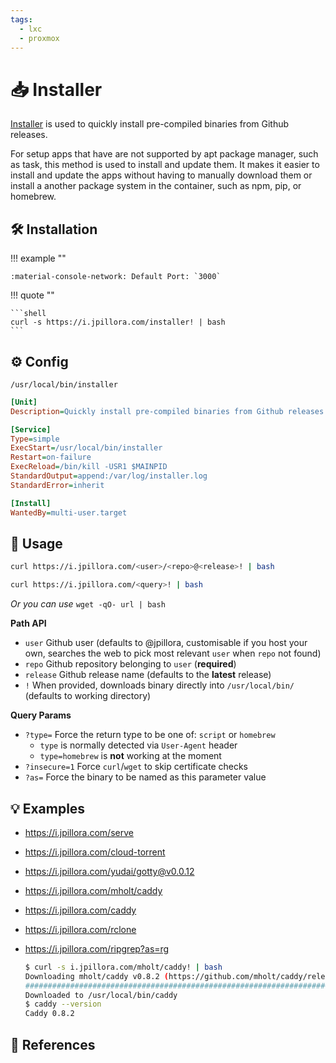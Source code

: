 ```yaml
---
tags:
  - lxc
  - proxmox
---
```

# :inbox_tray: Installer

[Installer][1] is used to quickly install pre-compiled binaries from Github releases.

For setup apps that have are not supported by apt package manager, such as task,  this method is used to install and update them. It makes it easier to install and update the apps without having to manually download them or install a another package system in the container, such as npm, pip, or homebrew.

## :hammer_and_wrench: Installation

!!! example ""

    :material-console-network: Default Port: `3000`

!!! quote ""

    ```shell
    curl -s https://i.jpillora.com/installer! | bash
    ```

## :gear: Config

```shell title="Install location"
/usr/local/bin/installer
```

```ini title="/etc/systemd/system/installer.service"
[Unit]
Description=Quickly install pre-compiled binaries from Github releases

[Service]
Type=simple
ExecStart=/usr/local/bin/installer
Restart=on-failure
ExecReload=/bin/kill -USR1 $MAINPID
StandardOutput=append:/var/log/installer.log
StandardError=inherit

[Install]
WantedBy=multi-user.target
```

## :pencil: Usage

```sh title="install user/repo from github"
curl https://i.jpillora.com/<user>/<repo>@<release>! | bash
```

```sh title="search web for github repo query"
curl https://i.jpillora.com/<query>! | bash
```

*Or you can use* `wget -qO- url | bash`

**Path API**

- `user` Github user (defaults to @jpillora, customisable if you host your own, searches the web to pick most relevant `user` when `repo` not found)
- `repo` Github repository belonging to `user` (**required**)
- `release` Github release name (defaults to the **latest** release)
- `!` When provided, downloads binary directly into `/usr/local/bin/` (defaults to working directory)

**Query Params**

- `?type=` Force the return type to be one of: `script` or `homebrew`
    - `type` is normally detected via `User-Agent` header
    - `type=homebrew` is **not** working at the moment
- `?insecure=1` Force `curl`/`wget` to skip certificate checks
- `?as=` Force the binary to be named as this parameter value

## :bulb: Examples

* https://i.jpillora.com/serve
* https://i.jpillora.com/cloud-torrent
* https://i.jpillora.com/yudai/gotty@v0.0.12
* https://i.jpillora.com/mholt/caddy
* https://i.jpillora.com/caddy
* https://i.jpillora.com/rclone
* https://i.jpillora.com/ripgrep?as=rg

    ```sh
    $ curl -s i.jpillora.com/mholt/caddy! | bash
    Downloading mholt/caddy v0.8.2 (https://github.com/mholt/caddy/releases/download/v0.8.2/caddy_darwin_amd64.zip)
    ######################################################################## 100.0%
    Downloaded to /usr/local/bin/caddy
    $ caddy --version
    Caddy 0.8.2
    ```

## :link: References

[1]: <https://github.com/jpillora/installer>
